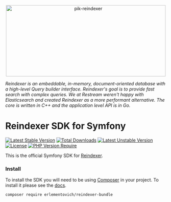 <p align="center">
  <a href="https://sentry.io/?utm_source=github&utm_medium=logo" target="_blank">
    <img src="https://i.ibb.co/rQ5NYgK/reindexer.png" alt="pik-reindexer" width="500" height="223">
  </a>
</p>

_Reindexer is an embeddable, in-memory, document-oriented database with a high-level Query builder interface. Reindexer's goal is to provide fast search with complex queries. We at Restream weren't happy with Elasticsearch and created Reindexer as a more performant alternative. The core is written in C++ and the application level API is in Go._

# Reindexer SDK for Symfony

[![Latest Stable Version](http://poser.pugx.org/erlementovich/reindexer-bundle/v)](https://packagist.org/packages/erlementovich/reindexer-bundle)
[![Total Downloads](http://poser.pugx.org/erlementovich/reindexer-bundle/downloads)](https://packagist.org/packages/erlementovich/reindexer-bundle)
[![Latest Unstable Version](http://poser.pugx.org/erlementovich/reindexer-bundle/v/unstable)](https://packagist.org/packages/erlementovich/reindexer-bundle)
[![License](http://poser.pugx.org/erlementovich/reindexer-bundle/license)](https://packagist.org/packages/erlementovich/reindexer-bundle)
[![PHP Version Require](http://poser.pugx.org/erlementovich/reindexer-bundle/require/php)](https://packagist.org/packages/erlementovich/reindexer-bundle)

This is the official Symfony SDK for [Reindexer](https://github.com/Restream/reindexer).

### Install

To install the SDK you will need to be using [Composer]([https://getcomposer.org/)
in your project. To install it please see the [docs](https://getcomposer.org/download/).

```bash
composer require erlementovich/reindexer-bundle
```
